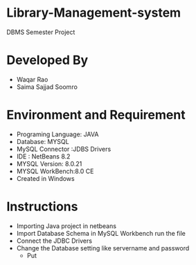 # Library-Management-system
DBMS Semester Project

# Developed By 
* Waqar Rao
* Saima Sajjad Soomro

# Environment and Requirement

* Programing Language: JAVA
* Database: MYSQL 
* MySQL Connector :JDBS Drivers
* IDE : NetBeans 8.2
* MYSQL Version: 8.0.21
* MYSQL WorkBench:8.0 CE
* Created in Windows

# Instructions

* Importing Java project in netbeans
* Import Database Schema in MySQL Workbench run the file
* Connect the JDBC  Drivers
* Change the Database setting like servername and password
  * Put 
  

